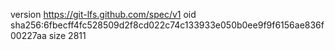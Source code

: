 version https://git-lfs.github.com/spec/v1
oid sha256:6fbecff4fc528509d2f8cd022c74c133933e050b0ee9f9f6156ae836f00227aa
size 2811
